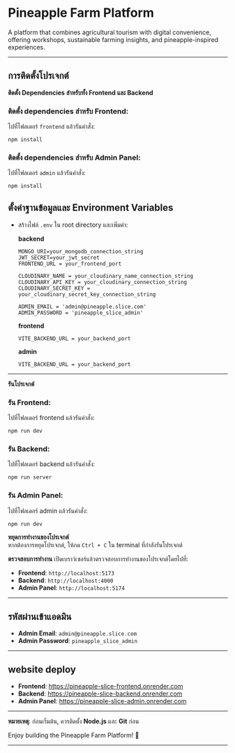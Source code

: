 # Pineapple Farm Platform

A platform that combines agricultural tourism with digital convenience, offering workshops, sustainable farming insights, and pineapple-inspired experiences.

---

## การติดตั้งโปรเจกต์  

**ติดตั้ง Dependencies สำหรับทั้ง Frontend และ Backend**

   ### ติดตั้ง dependencies สำหรับ **Frontend**:
   ไปที่โฟลเดอร์ `frontend` แล้วรันคำสั่ง:
   ```bash
   npm install
   ```

   ### ติดตั้ง dependencies สำหรับ **Admin Panel**:
   ไปที่โฟลเดอร์ `admin` แล้วรันคำสั่ง:
   ```bash
   npm install
   ```

## ตั้งค่าฐานข้อมูลและ Environment Variables 
   
   - สร้างไฟล์ `.env` ใน root directory และเพิ่มค่า:

     **backend**
     ```env
     MONGO_URI=your_mongodb_connection_string
     JWT_SECRET=your_jwt_secret
     FRONTEND_URL = your_frontend_port
      
     CLOUDINARY_NAME = your_cloudinary_name_connection_string
     CLOUDINARY_API_KEY = your_cloudinary_connection_string
     CLOUDINARY_SECRET_KEY = your_cloudinary_secret_key_connection_string
      
     ADMIN_EMAIL = 'admin@pineapple.slice.com'
     ADMIN_PASSWORD = 'pineapple_slice_admin'

     ```

     **frontend**
     ```env
     VITE_BACKEND_URL = your_backend_port
     ```

     **admin**
     ```env
     VITE_BACKEND_URL = your_backend_port
     ```

---
**รันโปรเจกต์**

   ### รัน **Frontend**:
   ไปที่โฟลเดอร์ frontend แล้วรันคำสั่ง:
   ```bash
   npm run dev
   ```

   ### รัน **Backend**:
   ไปที่โฟลเดอร์ backend แล้วรันคำสั่ง:
   ```bash
   npm run server
   ```

   ### รัน **Admin Panel**:
   ไปที่โฟลเดอร์ admin แล้วรันคำสั่ง:
   ```bash
   npm run dev
   ```

**หยุดการทำงานของโปรเจกต์**  
   หากต้องการหยุดโปรเจกต์, ให้กด `Ctrl + C` ใน terminal ที่กำลังรันโปรเจกต์

**ตรวจสอบการทำงาน**
   เปิดเบราว์เซอร์แล้วตรวจสอบการทำงานของโปรเจกต์โดยไปที่:
   - **Frontend**: `http://localhost:5173`
   - **Backend**: `http://localhost:4000`  
   - **Admin Panel**: `http://localhost:5174`

---

## รหัสผ่านเข้าแอดมิน  
- **Admin Email**: `admin@pineapple.slice.com`  
- **Admin Password**: `pineapple_slice_admin`

---

## website deploy
   - **Frontend**: https://pineapple-slice-frontend.onrender.com
   - **Backend**: https://pineapple-slice-backend.onrender.com
   - **Admin Panel**: https://pineapple-slice-admin.onrender.com

---

**หมายเหตุ**: ก่อนเริ่มต้น, ควรติดตั้ง **Node.js** และ **Git** ก่อน

Enjoy building the Pineapple Farm Platform! 🍍

---
